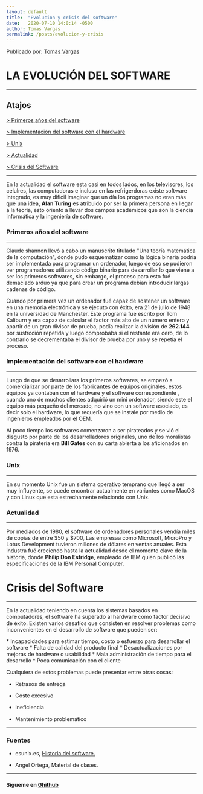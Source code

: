 ```yaml
---
layout: default
title:  "Evolucion y crisis del software"
date:   2020-07-10 14:0:14 -0500
author: Tomas Vargas
permalink: /posts/evolucion-y-crisis
---
```

<script src="https://kit.fontawesome.com/7316530f41.js" crossorigin="anonymous"></script>
 
<p>Publicado por: <a class="aa" href="https://github.com/tomvargas">Tomas Vargas</a></p>

<h1>LA EVOLUCIÓN DEL SOFTWARE</h1>

<hr>
<h2>Atajos</h2>
<p> <a class="aa" href="#l1">> Primeros años del software</a></p>
<p> <a class="aa" href="#l2">> Implementación del software con el hardware</a  ></p>
<p> <a class="aa" href="#l3">> Unix</a></p>
<p> <a class="aa" href="#l4">> Actualidad</a></p>
<p> <a class="aa" href="#l5">> Crisis del Software</a></p>
<hr>

<p>En la actualidad el software esta casi en todos lados, en los televisores, los celulres, las computadoras e incluso en las refrigerdoras
    existe software integrado, es muy dificil imaginar que un día los programas no eran más que una idea, <strong>Alan Turing</strong> es atribuido por ser la primera persona en llegar a la
    teoría, esto orientó a llevar dos campos académicos que son la ciencia informática y la ingeniería de software.
</p>
<h3 id="l1">Primeros años del software</h3><hr>
<p>Claude shannon llevó a cabo un manuscrito titulado "Una teoría matemática de la computación", donde pudo esquematizar como
    la lógica binaria podría ser implementada para programar un ordenador, luego de eso se pudieron ver programadores utilizando código binario para desarrollar lo que viene a ser los primeros 
    softwares, sin embargo, el proceso para esto fué demaciado arduo ya que para crear un programa debían introducir largas cadenas de código.
</p>
<p>Cuando por primera vez un ordenador fué capaz de sostener un software en una memoria electrónica y se ejecuto con éxito, era 21 de julio de 1948 en la universidad de Manchester. Este programa fue escrito por
    Tom Kaliburn y era capaz de calcular el factor más alto de un número entero y apartir de un gran divisor de prueba, podía realizar la división de <strong>262.144</strong> por sustrcción repetida y luego
    comprobaba si el restante era cero, de lo contrario se decrementaba el divisor de prueba por uno y se repetía el proceso.
     </p>
<h3 id="l2">Implementación del software con el hardware</h3><hr>
<p>Luego de que se desarrollara los primeros softwares, se empezó a comercializar por parte de los fabricantes de equipos originales, estos equipos ya contaban con el hardware y el software correspondiente
,
    cuando uno de muchos clientes adquirió un mini ordenador, siendo este el equipo más pequeño del mercado, no vino con un software asociado, es decir solo el hardware, lo que requería que se instale por medio de ingenieros empleados por el OEM.
</p>
<p>Al poco tiempo los softwares comenzaron a ser pirateados y se vió el disgusto por parte de los desarrolladores originales, uno de los moralistas contra la piratería era <strong>Bill Gates</strong> con su carta abierta a los aficionados en 1976.</p>

<h3 id="l3">Unix</h3>
<hr>
<p>En su momento Unix fue un sistema operativo temprano que llegó a ser muy influyente, se puede encontrar actualmente en variantes como MacOS y con Linux que esta estrechamente relaciondo con Unix.</p>

<h3 id="l4">Actualidad</h3>
<hr>
<p>Por mediados de 1980, el software de ordenadores personales vendía miles de copias de entre $50 y $700, Las empresaa como Microsoft, MicroPro y Lotus Development tuvieron millones de 
    dólares en ventas anuales. Esta industra fué creciendo hasta la actualidad desde el momento clave de la historia, donde <strong>Philip Don Estridge</strong>, empleado de IBM quien publicó las especificaciones de la IBM Personal Computer.
</p>

<h1 id="l5">Crisis del Software</h1>
<hr>
<p>En la actualidad teniendo en cuenta los sistemas basados en computadores, el software ha superado al hardware como factor decisivo de éxito. Existen varios desafíos que consisten en resolver problemas como inconvenientes en el desarrollo de software
    que pueden ser: 
</p>
* Incapacidades para estimar tiempo, costo o esfuerzo para desarrollar el software
* Falta de calidad del producto final
* Desactualizaciones por mejoras de hardware o usabilidad
* Mala administración de tiempo para el desarrollo
* Poca comunicación con el cliente

<p>Cualquiera de estos problemas puede presentar entre otras cosas: </p>

* Retrasos de entrega

* Coste excesivo 

* Ineficiencia

* Mantenimiento problemático



<hr>
<h3>Fuentes</h3>

* <p>esunix.es, <a class="aa" href="https://www.esunix.es/index.php/novato/software/historia-del-software">Historia del software.</a></p>

<p><a> </a></p>

* Angel Ortega, Material de clases. 

<hr>
<h4>Sigueme en <a class="aa" href="https://github.com/tomvargas" target="_blank"><i class="fab fa-github"></i> Ghithub</a></h4>

